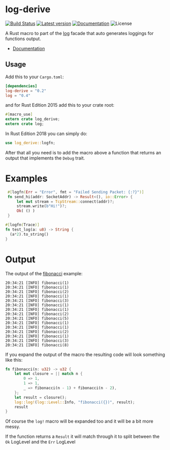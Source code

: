 # log-derive
[![Build Status](https://travis-ci.com/elichai/log-derive.svg?branch=master)](https://travis-ci.com/elichai/log-derive)
[![Latest version](https://img.shields.io/crates/v/log-derive.svg)](https://crates.io/crates/log-derive)
[![Documentation](https://docs.rs/log-derive/badge.svg)](https://docs.rs/log-derive)
![License](https://img.shields.io/crates/l/log-derive.svg)

A Rust macro to part of the [log](https://crates.io/crates/log) facade that auto generates loggings for functions output. 

* [Documentation](https://docs.rs/log-derive)

## Usage

Add this to your `Cargo.toml`:

```toml
[dependencies]
log-derive = "0.2"
log = "0.4"

```

and for Rust Edition 2015 add this to your crate root:

```rust
#[macro_use]
extern crate log_derive;
extern crate log;
```
In Rust Edition 2018 you can simply do:
```rust
use log_derive::logfn;
```

After that all you need is to add the macro above a function that returns an output that implements the `Debug` trait.

# Examples

```rust
 #[logfn(Err = "Error", fmt = "Failed Sending Packet: {:?}")]
 fn send_hi(addr: SocketAddr) -> Result<(), io::Error> {
     let mut stream = TcpStream::connect(addr)?;
     stream.write(b"Hi!")?;
     Ok( () )
 }

```

```rust
#[logfn(Trace)]
fn test_log(a: u8) -> String {
  (a*2).to_string()
}

```

# Output
The output of the [fibonacci](./examples/fibonacci.rs) example:
```
20:34:21 [INFO] fibonacci(1)
20:34:21 [INFO] fibonacci(1)
20:34:21 [INFO] fibonacci(2)
20:34:21 [INFO] fibonacci(1)
20:34:21 [INFO] fibonacci(3)
20:34:21 [INFO] fibonacci(1)
20:34:21 [INFO] fibonacci(1)
20:34:21 [INFO] fibonacci(2)
20:34:21 [INFO] fibonacci(5)
20:34:21 [INFO] fibonacci(1)
20:34:21 [INFO] fibonacci(1)
20:34:21 [INFO] fibonacci(2)
20:34:21 [INFO] fibonacci(1)
20:34:21 [INFO] fibonacci(3)
20:34:21 [INFO] fibonacci(8)
```

If you expand the output of the macro the resulting code will look something like this:
```rust
fn fibonacci(n: u32) -> u32 {
    let mut closure = || match n {
        0 => 1,
        1 => 1,
        _ => fibonacci(n - 1) + fibonacci(n - 2),
    };
    let result = closure();
    log::log!(log::Level::Info, "fibonacci({})", result);
    result
}
```
Of course the `log!` macro will be expanded too and it will be a bit more messy.

If the function returns a `Result` it will match through it to split between the `Ok` LogLevel and the `Err` LogLevel
